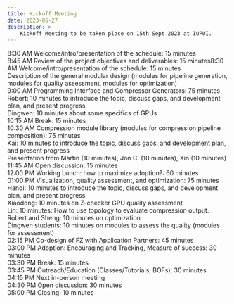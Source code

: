 ```yaml
---
title: Kickoff Meeting
date: 2023-06-27
description: >
    Kickoff Meeting to be taken place on 15th Sept 2023 at IUPUI.
---
```



8:30 AM Welcome/intro/presentation of the schedule: 15 minutes<br/>
8:45 AM Review of the project objectives and deliverables: 15 minutes8:30 AM Welcome/intro/presentation of the schedule: 15 minutes<br/>
Description of the general modular design (modules for pipeline generation, modules for quality assessment, modules for optimization)<br/>
9:00 AM Programming Interface and Compressor Generators: 75 minutes<br/>
Robert: 10 minutes to introduce the topic, discuss gaps, and development plan, and present progress<br/>
Dingwen: 10 minutes about some specifics of GPUs<br/>
10:15 AM Break: 15 minutes<br/>
10:30 AM Compression module library (modules for compression pipeline composition): 75 minutes<br/>
Kai: 10 minutes to introduce the topic, discuss gaps, and development plan, and present progress<br/>
Presentation from Martin (10 minutes), Jon C. (10 minutes), Xin (10 minutes)<br/>
11:45 AM Open discussion: 15 minutes<br/>
12:00 PM Working Lunch: how to maximize adoption?: 60 minutes<br/>
01:00 PM Visualization, quality assessment, and optimization: 75 minutes<br/>
Hanqi: 10 minutes to introduce the topic, discuss gaps, and development plan, and present progress<br/>
Xiaodong: 10 minutes on Z-checker GPU quality assessment<br/>
Lin: 10 minutes: How to use topology to evaluate compression output.<br/>
Robert and Sheng: 10 minutes on optimization<br/>
Dingwen students: 10 minutes on modules to assess the quality (modules for assessment)<br/>
02:15 PM Co-design of FZ with Application Partners: 45 minutes<br/>
03:00 PM Adoption: Encouraging and Tracking, Measure of success: 30 minutes<br/>
03:30 PM Break: 15 minutes<br/>
03:45 PM Outreach/Education (Classes/Tutorials, BOFs): 30 minutes<br/>
04:15 PM Next in-person meeting<br/>
04:30 PM Open discussion: 30 minutes<br/>
05:00 PM Closing: 10 minutes <br/>

